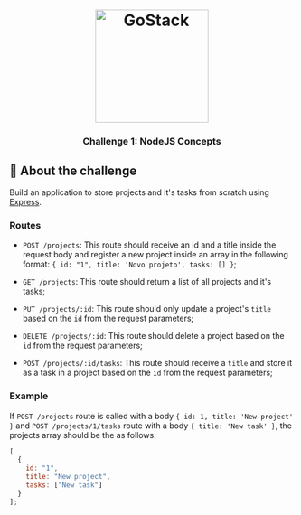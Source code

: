 <h1 align="center">
    <img alt="GoStack" src="https://rocketseat-cdn.s3-sa-east-1.amazonaws.com/bootcamp-header.png" width="200px" />
</h1>

<h3 align="center">
  Challenge 1: NodeJS Concepts
</h3>

## :rocket: About the challenge

Build an application to store projects and it's tasks from scratch using [Express](https://expressjs.com/).

### Routes

- `POST /projects`: This route should receive an id and a title inside the request body and register a new project inside an array in the following format:  `{ id: "1", title: 'Novo projeto', tasks: [] }`;

- `GET /projects`: This route should return a list of all projects and it's tasks;

- `PUT /projects/:id`: This route should only update a project's `title` based on the `id` from the request parameters;

- `DELETE /projects/:id`: This route should delete a project based on the `id` from the request parameters;

- `POST /projects/:id/tasks`: This route should receive a `title` and store it as a task in a project based on the `id` from the request parameters;

### Example

If `POST /projects` route is called with a body `{ id: 1, title: 'New project' }` and  `POST /projects/1/tasks` route with a body `{ title: 'New task' }`, the projects array should be the as follows:

```js
[
  {
    id: "1",
    title: "New project",
    tasks: ["New task"]
  }
];
```
